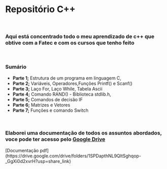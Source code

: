 <h1>Repositório C++</h1>
<br>
<h3>Aqui está concentrado todo o meu aprendizado de c++ que obtive com a Fatec e com os cursos que tenho feito</h3>
<br>
<h3>Sumário</h3>
<ul>
    <li><b>Parte 1;</b> Estrutura de um programa em linguagem C, </li>
    <li><b>Parte 2;</b> Variáveis, Operadores,Funções Printf() e Scanf()</li>
    <li><b>Parte 3;</b> Laço For, Laço While, Tabela Ascii </li>
    <li><b>Parte 4;</b> Comando RAND() - Biblioteca stdlib.h,</li>
    <li><b>Parte 5;</b> Comandos de decisão IF</li>
    <li><b>Parte 6;</b> Matrizes e Vetores</li>
    <li><b>Parte 7;</b> Funções e comando Switch</li>
</ul>
<br>
<h3>Elaborei uma documentação de todos os assuntos abordados, voce pode ter acesso pelo <a href="https://drive.google.com/drive/folders/1SPDapthNL9QltSghqop-_GgXi0d2xvrH?usp=share_link">Google Drive</a> </h3>
[Documentação pdf](https://drive.google.com/drive/folders/1SPDapthNL9QltSghqop-_GgXi0d2xvrH?usp=share_link)
